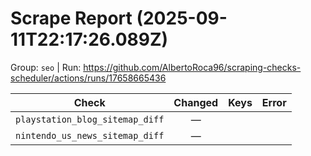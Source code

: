 # Scrape Report (2025-09-11T22:17:26.089Z)

Group: `seo`  |  Run: https://github.com/AlbertoRoca96/scraping-checks-scheduler/actions/runs/17658665436

| Check | Changed | Keys | Error |
|---|:---:|:--|:--|
| `playstation_blog_sitemap_diff` | — |  |  |
| `nintendo_us_news_sitemap_diff` | — |  |  |
